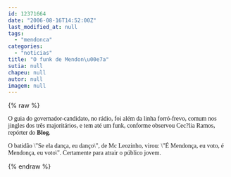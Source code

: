 ```yaml
---
id: 12371664
date: "2006-08-16T14:52:00Z"
last_modified_at: null
tags:
  - "mendonca"
categories:
  - "noticias"
title: "O funk de Mendon\u00e7a"
sutia: null
chapeu: null
autor: null
imagem: null
---
```

{% raw %}
<p><P><FONT face=Verdana>O guia do governador-candidato,&nbsp;no rádio,&nbsp;foi além da linha forró-frevo, comum nos jingles dos três majoritários, e tem até um funk, conforme observou Cec?lia Ramos, repórter do <STRONG>Blog</STRONG>. </FONT></P></p>
<p><P><FONT face=Verdana>O batidão \"Se ela dança, eu danço\", de Mc Leozinho, virou: \"É Mendonça, eu voto, é Mendonça, eu voto\". Certamente para atrair o público jovem.</FONT></P> </p>
{% endraw %}
